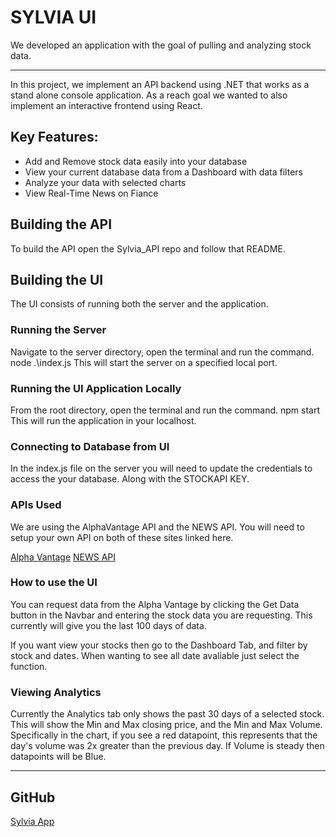 # SYLVIA UI

We developed an application with the goal of pulling and analyzing stock data.

<hr>

In this project, we implement an API backend using .NET that works as a stand alone console application. As a reach goal we wanted to also implement an interactive frontend using React. 

## Key Features:

- Add and Remove stock data easily into your database
- View your current database data from a Dashboard with data filters
- Analyze your data with selected charts
- View Real-Time News on Fiance

## Building the API

To build the API open the Sylvia_API repo and follow that README.

## Building the UI

The UI consists of running both the server and the application.

### Running the Server
Navigate to the server directory, open the terminal and run the command. node .\index.js
This will start the server on a specified local port.

### Running the UI Application Locally
From the root directory, open the terminal and run the command. npm start
This will run the application in your localhost.

### Connecting to Database from UI
In the index.js file on the server you will need to update the credentials to access the your database.
Along with the STOCKAPI KEY.

### APIs Used
We are using the AlphaVantage API and the NEWS API.
You will need to setup your own API on both of these sites linked here.

[Alpha Vantage](https://www.alphavantage.co/)
[NEWS API](https://newsapi.org/)

### How to use the UI
You can request data from the Alpha Vantage by clicking the Get Data button in the Navbar and entering the stock data you are requesting. 
This currently will give you the last 100 days of data.

If you want view your stocks then go to the Dashboard Tab, and filter by stock and dates.
When wanting to see all date avaliable just select the function.

### Viewing Analytics
Currently the Analytics tab only shows the past 30 days of a selected stock.
This will show the Min and Max closing price, and the Min and Max Volume.
Specifically in the chart, if you see a red datapoint, this represents that the day's volume was 2x greater than the previous day. If Volume is steady then datapoints will be Blue.

<hr>

## GitHub

[Sylvia App](https://github.com/gyaikhom/huffman)
